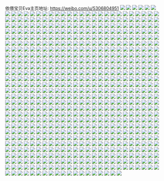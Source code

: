 依偎宝贝Eva主页地址: https://weibo.com/u/5306804951 
![](https://wx4.sinaimg.cn/mw2000/005N8Oofgy1h95unxhnvsj30u0146n91.jpg) 
![](https://wx4.sinaimg.cn/mw2000/005N8Oofgy1h94y085ze4j30u013ndtj.jpg) 
![](https://wx4.sinaimg.cn/mw2000/005N8Oofgy1h94y08k8bsj30u0140du3.jpg) 
![](https://wx4.sinaimg.cn/mw2000/005N8Oofgy1h95unvrme7j30u0140gxn.jpg) 
![](https://wx4.sinaimg.cn/mw2000/005N8Oofgy1h8xlcb38xmj31400u0n1m.jpg) 
![](https://wx4.sinaimg.cn/mw2000/005N8Oofgy1h8vgshjjxsj313p0u0aov.jpg) 
![](https://wx4.sinaimg.cn/mw2000/005N8Oofgy1h8v0zdrwfdj30xk0u0jx3.jpg) 
![](https://wx4.sinaimg.cn/mw2000/005N8Oofgy1h8vgsgmwxhj31900u0na0.jpg) 
![](https://wx4.sinaimg.cn/mw2000/005N8Oofgy1h8v0ze75tsj30u01amjzl.jpg) 
![](https://wx4.sinaimg.cn/mw2000/005N8Oofgy1h8vgs4sk7tj30u0140dls.jpg) 
![](https://wx4.sinaimg.cn/mw2000/005N8Oofgy1h8vgegntdzj31230u00zp.jpg) 
![](https://wx4.sinaimg.cn/mw2000/005N8Oofgy1h8v0zf7trhj30u0140dpk.jpg) 
![](https://wx4.sinaimg.cn/mw2000/005N8Oofgy1h8t6ik7ez3j30u02gy7ej.jpg) 
![](https://wx4.sinaimg.cn/mw2000/005N8Oofgy1h8t6inmkmbj30u011q42t.jpg) 
![](https://wx4.sinaimg.cn/mw2000/005N8Oofgy1h8t6in0ztqj30u01hztef.jpg) 
![](https://wx4.sinaimg.cn/mw2000/005N8Oofgy1h8t6qockhmj30u00u076i.jpg) 
![](https://wx4.sinaimg.cn/mw2000/005N8Oofgy1h8t6ilp4esj30u0268gsq.jpg) 
![](https://wx4.sinaimg.cn/mw2000/005N8Oofgy1h8t6quirvkj30u00u0mz2.jpg) 
![](https://wx4.sinaimg.cn/mw2000/005N8Oofgy1h8t6il3staj30u01o0dpw.jpg) 
![](https://wx4.sinaimg.cn/mw2000/005N8Oofgy1h8t6ioqxrrj30u0140qa5.jpg) 
![](https://wx4.sinaimg.cn/mw2000/005N8Oofgy1h8t6imfjhaj30u018zago.jpg) 
![](https://wx4.sinaimg.cn/mw2000/005N8Oofgy1h8k4oav1fnj30u015j7i8.jpg) 
![](https://wx4.sinaimg.cn/mw2000/005N8Oofgy1h8ko9nbue4j30wi0m141j.jpg) 
![](https://wx4.sinaimg.cn/mw2000/005N8Oofgy1h7vo11rprpj30u0140jz9.jpg) 
![](https://wx4.sinaimg.cn/mw2000/005N8Oofgy1h7vo11cwl6j31440u0gr1.jpg) 
![](https://wx4.sinaimg.cn/mw2000/005N8Oofgy1h7unkx0f79j30u01vhgv7.jpg) 
![](https://wx4.sinaimg.cn/mw2000/005N8Oofgy1h798u4chukj30u00u0jxh.jpg) 
![](https://wx4.sinaimg.cn/mw2000/005N8Oofgy1h78nptgmftj30u00u0tby.jpg) 
![](https://wx4.sinaimg.cn/mw2000/005N8Oofgy1h798sro05ij30u00v0tgc.jpg) 
![](https://wx4.sinaimg.cn/mw2000/005N8Oofgy1h78npu9zulj30u00u00v1.jpg) 
![](https://wx4.sinaimg.cn/mw2000/005N8Oofgy1h7bqo6ea6zj30u00y2jum.jpg) 
![](https://wx4.sinaimg.cn/mw2000/005N8Oofgy1h7cw5eiehnj31400u07fi.jpg) 
![](https://wx4.sinaimg.cn/mw2000/005N8Oofgy1h7cw2umrphj30u0117gtj.jpg) 
![](https://wx4.sinaimg.cn/mw2000/005N8Oofgy1h78npsgnuyj318z0u0n6m.jpg) 
![](https://wx4.sinaimg.cn/mw2000/005N8Oofgy1h74t81l4x1j30u0140jvj.jpg) 
![](https://wx4.sinaimg.cn/mw2000/005N8Oofgy1h74o8ct0cdj30u025z7ki.jpg) 
![](https://wx4.sinaimg.cn/mw2000/005N8Oofgy1h74t7x2iyij30u0140tfc.jpg) 
![](https://wx4.sinaimg.cn/mw2000/005N8Oofgy1h74qamku7xj30u0282tp2.jpg) 
![](https://wx4.sinaimg.cn/mw2000/005N8Oofgy1h72c82bakpj30u01ep7h4.jpg) 
![](https://wx4.sinaimg.cn/mw2000/005N8Oofgy1h72c81xy9jj31400u0n8g.jpg) 
![](https://wx4.sinaimg.cn/mw2000/005N8Oofgy1h72c82s6gkj30u0140jzl.jpg) 
![](https://wx4.sinaimg.cn/mw2000/005N8Oofgy1h6y5xgljp5j30w00b0wfn.jpg) 
![](https://wx4.sinaimg.cn/mw2000/005N8Oofgy1h6shd6p9puj30u0140gsb.jpg) 
![](https://wx4.sinaimg.cn/mw2000/005N8Oofgy1h6shd73ny5j30u00yctbc.jpg) 
![](https://wx4.sinaimg.cn/mw2000/005N8Oofgy1h6shd6a12dj30u0140jxa.jpg) 
![](https://wx4.sinaimg.cn/mw2000/005N8Oofgy1h6qyngfvmmj30u0140qar.jpg) 
![](https://wx4.sinaimg.cn/mw2000/005N8Oofgy1h6qynf41kpj31400u0gt7.jpg) 
![](https://wx4.sinaimg.cn/mw2000/005N8Oofgy1h6r3tr98wrj30u01hcqfj.jpg) 
![](https://wx4.sinaimg.cn/mw2000/005N8Oofgy1h6qynhgy0kj30u0140wl7.jpg) 
![](https://wx4.sinaimg.cn/mw2000/005N8Oofgy1h6r3tvr5lcj31ag0u0k3g.jpg) 
![](https://wx4.sinaimg.cn/mw2000/005N8Oofgy1h6r3tumcdwj30u014r411.jpg) 
![](https://wx4.sinaimg.cn/mw2000/005N8Oofgy1h6r5r5d85yj31900u0gwm.jpg) 
![](https://wx4.sinaimg.cn/mw2000/005N8Oofgy1h6r3ttwpnoj30u01400tv.jpg) 
![](https://wx4.sinaimg.cn/mw2000/005N8Oofgy1h6nukkmz0vj30u00tcju1.jpg) 
![](https://wx4.sinaimg.cn/mw2000/005N8Oofgy1h6gge3wruaj30u0140wn8.jpg) 
![](https://wx4.sinaimg.cn/mw2000/005N8Oofgy1h6hidtfv15j30pk0vvq5g.jpg) 
![](https://wx4.sinaimg.cn/mw2000/005N8Oofgy1h6ggb9zcm8j30u0149tgz.jpg) 
![](https://wx4.sinaimg.cn/mw2000/005N8Oofgy1h6hidst6d6j30u0146juf.jpg) 
![](https://wx4.sinaimg.cn/mw2000/005N8Oofgy1h6hidtvsqwj30pk0vxq3m.jpg) 
![](https://wx4.sinaimg.cn/mw2000/005N8Oofgy1h6c99jd0wej31400u07gc.jpg) 
![](https://wx4.sinaimg.cn/mw2000/005N8Oofgy1h6c99jz7q6j30u0140n8u.jpg) 
![](https://wx4.sinaimg.cn/mw2000/005N8Oofgy1h6ake836xcj30u013v7a7.jpg) 
![](https://wx4.sinaimg.cn/mw2000/005N8Oofgy1h6atis5litj30u012yjsm.jpg) 
![](https://wx4.sinaimg.cn/mw2000/005N8Oofgy1h6akf8gjqhj30u0140wm8.jpg) 
![](https://wx4.sinaimg.cn/mw2000/005N8Oofgy1h6ake8ztlaj30u017mwg2.jpg) 
![](https://wx4.sinaimg.cn/mw2000/005N8Oofgy1h60hf4bbmij31900u00yl.jpg) 
![](https://wx4.sinaimg.cn/mw2000/005N8Oofgy1h60hf40cozj30u014kgwi.jpg) 
![](https://wx4.sinaimg.cn/mw2000/005N8Oofgy1h60hf4kepqj31900u0jwz.jpg) 
![](https://wx4.sinaimg.cn/mw2000/005N8Oofgy1h5rediir0qj30l20sggoo.jpg) 
![](https://wx4.sinaimg.cn/mw2000/005N8Oofgy1h5lbikoslhj30u012awjl.jpg) 
![](https://wx4.sinaimg.cn/mw2000/005N8Oofgy1h5qc9p78btj30lc0sgjs0.jpg) 
![](https://wx4.sinaimg.cn/mw2000/005N8Oofgy1h5k92iah2qj30u020ngzp.jpg) 
![](https://wx4.sinaimg.cn/mw2000/005N8Oofgy1h5k8ywyabtj30u019014d.jpg) 
![](https://wx4.sinaimg.cn/mw2000/005N8Oofgy1h5k7kwqur6j30u0190tfq.jpg) 
![](https://wx4.sinaimg.cn/mw2000/005N8Oofly1h5bwc06n4hj31400u0n60.jpg) 
![](https://wx4.sinaimg.cn/mw2000/005N8Oofly1h5bwbzoggbj313n0u011j.jpg) 
![](https://wx4.sinaimg.cn/mw2000/005N8Oofly1h5bwbz1zr5j31400u0grf.jpg) 
![](https://wx4.sinaimg.cn/mw2000/005N8Oofly1h5bwc0rcqpj31400u047w.jpg) 
![](https://wx4.sinaimg.cn/mw2000/005N8Oofly1h5b779apkfj30u014tn5x.jpg) 
![](https://wx4.sinaimg.cn/mw2000/005N8Oofly1h5b7ijixryj30u01400z7.jpg) 
![](https://wx4.sinaimg.cn/mw2000/005N8Oofly1h59nytox4kj33402c0hdu.jpg) 
![](https://wx4.sinaimg.cn/mw2000/005N8Oofly1h59o3yrszpj32c03407wj.jpg) 
![](https://wx4.sinaimg.cn/mw2000/005N8Oofly1h59nynyonhj33402c0npf.jpg) 
![](https://wx4.sinaimg.cn/mw2000/005N8Oofgy1h53xqjo6ydj32c03401l0.jpg) 
![](https://wx4.sinaimg.cn/mw2000/005N8Oofgy1h53xplbc0sj30u0140doj.jpg) 
![](https://wx4.sinaimg.cn/mw2000/005N8Oofgy1h53xp7h0pvj31jk2bcnpd.jpg) 
![](https://wx4.sinaimg.cn/mw2000/005N8Oofgy1h53xxia5fzj30zg1ba43u.jpg) 
![](https://wx4.sinaimg.cn/mw2000/005N8Oofgy1h53xp6tytyj31hc280qv5.jpg) 
![](https://wx4.sinaimg.cn/mw2000/005N8Oofgy1h4yf3l2544j33402c07wj.jpg) 
![](https://wx4.sinaimg.cn/mw2000/005N8Oofgy1h4yfyx55jqj32b232xkjm.jpg) 
![](https://wx4.sinaimg.cn/mw2000/005N8Oofgy1h4yf3y5ogzj33402c0x6q.jpg) 
![](https://wx4.sinaimg.cn/mw2000/005N8Oofgy1h4yf3ziie5j33402c0npe.jpg) 
![](https://wx4.sinaimg.cn/mw2000/005N8Oofgy1h4yfxwo467j315o333x6p.jpg) 
![](https://wx4.sinaimg.cn/mw2000/005N8Oofgy1h4yfewvlmej32c0340e83.jpg) 
![](https://wx4.sinaimg.cn/mw2000/005N8Oofgy1h4yf3r6tqgj315o334e81.jpg) 
![](https://wx4.sinaimg.cn/mw2000/005N8Oofgy1h4yfz00hsxj32b632i1kz.jpg) 
![](https://wx4.sinaimg.cn/mw2000/005N8Oofgy1h4yf3oupq5j315o2yinpd.jpg) 
![](https://wx4.sinaimg.cn/mw2000/005N8Oofgy1h4i2blehuqj30u00ifgnd.jpg) 
![](https://wx4.sinaimg.cn/mw2000/005N8Oofgy1h4i2bl1hizj31400u0n1z.jpg) 
![](https://wx4.sinaimg.cn/mw2000/005N8Oofgy1h4i2bmcnobj30u013k42m.jpg) 
![](https://wx4.sinaimg.cn/mw2000/005N8Oofgy1h4i2bn4rjoj30u00h7di7.jpg) 
![](https://wx4.sinaimg.cn/mw2000/005N8Oofgy1h4i2blwscrj30u011m45l.jpg) 
![](https://wx4.sinaimg.cn/mw2000/005N8Oofgy1h4i2bmty91j31410u0461.jpg) 
![](https://wx4.sinaimg.cn/mw2000/005N8Oofgy1h4i2bnklhpj31530u0thh.jpg) 
![](https://wx4.sinaimg.cn/mw2000/005N8Oofgy1h4i2bodpspj31010u07ap.jpg) 
![](https://wx4.sinaimg.cn/mw2000/005N8Oofgy1h4i2bo0dwkj31330u0wmi.jpg) 
![](https://wx4.sinaimg.cn/mw2000/005N8Oofgy1h4et3buo1kj30u014011e.jpg) 
![](https://wx4.sinaimg.cn/mw2000/005N8Oofgy1h4et3akc2zj30u01400t6.jpg) 
![](https://wx4.sinaimg.cn/mw2000/005N8Oofgy1h4et39fwd5j30u014012u.jpg) 
![](https://wx4.sinaimg.cn/mw2000/005N8Oofgy1h4a6kb630yj32dc1kw4qq.jpg) 
![](https://wx4.sinaimg.cn/mw2000/005N8Oofgy1h4a6kg89xoj315o33xnpd.jpg) 
![](https://wx4.sinaimg.cn/mw2000/005N8Oofgy1h4a6klzf7kj31kw2dc1kx.jpg) 
![](https://wx4.sinaimg.cn/mw2000/005N8Oofgy1h4a6kiszipj315o3344qq.jpg) 
![](https://wx4.sinaimg.cn/mw2000/005N8Oofgy1h4a6ke8xuhj31w02iohdu.jpg) 
![](https://wx4.sinaimg.cn/mw2000/005N8Oofgy1h4a6k8e890j315o334hdu.jpg) 
![](https://wx4.sinaimg.cn/mw2000/005N8Oofgy1h4a6kkb08vj32801o0npd.jpg) 
![](https://wx4.sinaimg.cn/mw2000/005N8Oofgy1h45iwqtcfyj30u014047f.jpg) 
![](https://wx4.sinaimg.cn/mw2000/005N8Oofgy1h45iwrmvtmj30u01407d4.jpg) 
![](https://wx4.sinaimg.cn/mw2000/005N8Oofgy1h40qn9ash4j32io1w0x6p.jpg) 
![](https://wx4.sinaimg.cn/mw2000/005N8Oofgy1h40qmzym18j315o31f4qq.jpg) 
![](https://wx4.sinaimg.cn/mw2000/005N8Oofgy1h40qnb9nwuj32io1w0hdu.jpg) 
![](https://wx4.sinaimg.cn/mw2000/005N8Oofgy1h40qn37x6lj315o1oyb29.jpg) 
![](https://wx4.sinaimg.cn/mw2000/005N8Oofgy1h40qn1j5zgj31qu1lkx3a.jpg) 
![](https://wx4.sinaimg.cn/mw2000/005N8Oofgy1h40qn7jfa3j315o2j2b29.jpg) 
![](https://wx4.sinaimg.cn/mw2000/005N8Oofgy1h40qndkgy6j31vi2iokjm.jpg) 
![](https://wx4.sinaimg.cn/mw2000/005N8Oofgy1h40qmyu7qnj32io1w0npd.jpg) 
![](https://wx4.sinaimg.cn/mw2000/005N8Oofgy1h40qn59lhyj31o0280hdt.jpg) 
![](https://wx4.sinaimg.cn/mw2000/005N8Oofgy1h3tptaz8koj31410u0q8x.jpg) 
![](https://wx4.sinaimg.cn/mw2000/005N8Oofgy1h3toshipk6j30u0174woi.jpg) 
![](https://wx4.sinaimg.cn/mw2000/005N8Oofgy1h3totf815qj31400u0th3.jpg) 
![](https://wx4.sinaimg.cn/mw2000/005N8Oofgy1h3tptmh7z7j30u0190aj2.jpg) 
![](https://wx4.sinaimg.cn/mw2000/005N8Oofgy1h3totepwuqj31400u0wpo.jpg) 
![](https://wx4.sinaimg.cn/mw2000/005N8Oofgy1h3toskqj85j31400u0jxr.jpg) 
![](https://wx4.sinaimg.cn/mw2000/005N8Oofgy1h3tosl7a1ej30u0140tjy.jpg) 
![](https://wx4.sinaimg.cn/mw2000/005N8Oofgy1h3tosi6gpoj30u00u0q9b.jpg) 
![](https://wx4.sinaimg.cn/mw2000/005N8Oofgy1h3tosjl49xj30u013zqej.jpg) 
![](https://wx4.sinaimg.cn/mw2000/005N8Oofgy1h3rlvwdkhoj30wi0nj77d.jpg) 
![](https://wx4.sinaimg.cn/mw2000/005N8Oofgy1h3ibd92m88j30u01sydu4.jpg) 
![](https://wx4.sinaimg.cn/mw2000/005N8Oofgy1h3ibcv12khj30j60j4gmt.jpg) 
![](https://wx4.sinaimg.cn/mw2000/005N8Oofgy1h3fuwim37mj30u014l7ab.jpg) 
![](https://wx4.sinaimg.cn/mw2000/005N8Oofgy1h3fuwi57sdj31400u07al.jpg) 
![](https://wx4.sinaimg.cn/mw2000/005N8Oofgy1h3fuwkayxsj30dw0dlglt.jpg) 
![](https://wx4.sinaimg.cn/mw2000/005N8Oofgy1h3dtd6hq17j31w02iohdt.jpg) 
![](https://wx4.sinaimg.cn/mw2000/005N8Oofgy1h3dtdhiyp8j31o02801kc.jpg) 
![](https://wx4.sinaimg.cn/mw2000/005N8Oofgy1h3dtdayk16j32ew1uxe81.jpg) 
![](https://wx4.sinaimg.cn/mw2000/005N8Oofgy1h3dtdcu9a7j31w02iohdt.jpg) 
![](https://wx4.sinaimg.cn/mw2000/005N8Oofgy1h3dtd7y5mrj31w02io7wh.jpg) 
![](https://wx4.sinaimg.cn/mw2000/005N8Oofgy1h3dtd4hkwij31jk223e82.jpg) 
![](https://wx4.sinaimg.cn/mw2000/005N8Oofgy1h3dtdja5j0j32io1wtqv5.jpg) 
![](https://wx4.sinaimg.cn/mw2000/005N8Oofgy1h3dtd24pcaj32io2bp7wi.jpg) 
![](https://wx4.sinaimg.cn/mw2000/005N8Oofgy1h3dtdeoky7j31vh2io1kx.jpg) 
![](https://wx4.sinaimg.cn/mw2000/005N8Oofgy1h37vroc8b4j31o02801g1.jpg) 
![](https://wx4.sinaimg.cn/mw2000/005N8Oofgy1h37vwh1azzj325s1manjw.jpg) 
![](https://wx4.sinaimg.cn/mw2000/005N8Oofgy1h37vrnjpppj31o02807r9.jpg) 
![](https://wx4.sinaimg.cn/mw2000/005N8Oofgy1h32wu9kiwgj31400u0ahy.jpg) 
![](https://wx4.sinaimg.cn/mw2000/005N8Oofgy1h2d1hw3u8oj30u0190jzq.jpg) 
![](https://wx4.sinaimg.cn/mw2000/005N8Oofgy1h2f9syc92qj30u00tfwl6.jpg) 
![](https://wx4.sinaimg.cn/mw2000/005N8Oofgy1h2d1hut0kqj310m0u0k02.jpg) 
![](https://wx4.sinaimg.cn/mw2000/005N8Oofgy1h2h17hy2x0j31950u04h9.jpg) 
![](https://wx4.sinaimg.cn/mw2000/005N8Oofgy1h2fvboi6rij30u00w8n3i.jpg) 
![](https://wx4.sinaimg.cn/mw2000/005N8Oofgy1h2f9syxl0aj30gf0ontbv.jpg) 
![](https://wx4.sinaimg.cn/mw2000/005N8Oofgy1h2f9sxysd6j30u0190gwa.jpg) 
![](https://wx4.sinaimg.cn/mw2000/005N8Oofgy1h28z5afn2qj30u00vjgoj.jpg) 
![](https://wx4.sinaimg.cn/mw2000/005N8Oofgy1h289zsa46qj30u010twi4.jpg) 
![](https://wx4.sinaimg.cn/mw2000/005N8Oofgy1h28z59z89uj30u013fn3f.jpg) 
![](https://wx4.sinaimg.cn/mw2000/005N8Oofgy1h289zrla33j31400u0tfu.jpg) 
![](https://wx4.sinaimg.cn/mw2000/005N8Oofgy1h21zl9l0gqj30u0190k2w.jpg) 
![](https://wx4.sinaimg.cn/mw2000/005N8Oofgy1h21zr9wdzcj30u00uyjzn.jpg) 
![](https://wx4.sinaimg.cn/mw2000/005N8Oofgy1h21zvx76gsj31900u0k3i.jpg) 
![](https://wx4.sinaimg.cn/mw2000/005N8Oofgy1h1wclikya4j31400u0443.jpg) 
![](https://wx4.sinaimg.cn/mw2000/005N8Oofgy1h1wcli29zkj31400u0ds5.jpg) 
![](https://wx4.sinaimg.cn/mw2000/005N8Oofgy1h1wcljqd1gj30zk0u0qd1.jpg) 
![](https://wx4.sinaimg.cn/mw2000/005N8Oofgy1h1wclj2j9bj30u0190109.jpg) 
![](https://wx4.sinaimg.cn/mw2000/005N8Oofgy1h1ty50melpj33402c04qq.jpg) 
![](https://wx4.sinaimg.cn/mw2000/005N8Oofgy1h1oq3jiyzyj30u012rtgj.jpg) 
![](https://wx4.sinaimg.cn/mw2000/005N8Oofgy1h1lvq82lakj31fb0u0wvv.jpg) 
![](https://wx4.sinaimg.cn/mw2000/005N8Oofgy1h1m7qvi337j30u019011i.jpg) 
![](https://wx4.sinaimg.cn/mw2000/005N8Oofgy1h1lvq7p50jj30u014qh55.jpg) 
![](https://wx4.sinaimg.cn/mw2000/005N8Oofgy1h1kt3pyr4xj30u0140dve.jpg) 
![](https://wx4.sinaimg.cn/mw2000/005N8Oofgy1h1m7qwjx3tj30u014sapb.jpg) 
![](https://wx4.sinaimg.cn/mw2000/005N8Oofgy1h1lvq5jyzkj30u01407l9.jpg) 
![](https://wx4.sinaimg.cn/mw2000/005N8Oofgy1h1lvq6vnhvj30u01oi4gq.jpg) 
![](https://wx4.sinaimg.cn/mw2000/005N8Oofgy1h1lvq7cnhhj31400u0apq.jpg) 
![](https://wx4.sinaimg.cn/mw2000/005N8Oofgy1h1ltnw96loj30u01syq9n.jpg) 
![](https://wx4.sinaimg.cn/mw2000/005N8Oofgy1h1ic7sc8x3j30u01407dn.jpg) 
![](https://wx4.sinaimg.cn/mw2000/005N8Oofgy1h1gfdy1q3kj30u01sywl2.jpg) 
![](https://wx4.sinaimg.cn/mw2000/005N8Oofgy1h17dwmo7yvj31400u0453.jpg) 
![](https://wx4.sinaimg.cn/mw2000/005N8Oofgy1h14ux0vmywj31w01qbu0x.jpg) 
![](https://wx4.sinaimg.cn/mw2000/005N8Oofgy1h14ux2vhp5j31de1g4b29.jpg) 
![](https://wx4.sinaimg.cn/mw2000/005N8Oofgy1h14ux4l95ij32io1w0hdu.jpg) 
![](https://wx4.sinaimg.cn/mw2000/005N8Oofgy1h14ux5wqmij32io1w0b29.jpg) 
![](https://wx4.sinaimg.cn/mw2000/005N8Oofgy1h14uwyu493j30v9168n35.jpg) 
![](https://wx4.sinaimg.cn/mw2000/005N8Oofgy1h14uxbwzvlj31hc13ygym.jpg) 
![](https://wx4.sinaimg.cn/mw2000/005N8Oofgy1h14ux8syeuj32io1w0kjl.jpg) 
![](https://wx4.sinaimg.cn/mw2000/005N8Oofgy1h14ux76mzdj30u00u07es.jpg) 
![](https://wx4.sinaimg.cn/mw2000/005N8Oofgy1h14uxac86lj32io1w0b29.jpg) 
![](https://wx4.sinaimg.cn/mw2000/005N8Oofgy1h13wkktme9j30rk0apjsk.jpg) 
![](https://wx4.sinaimg.cn/mw2000/005N8Oofgy1h0yy40db4ej315o1yve81.jpg) 
![](https://wx4.sinaimg.cn/mw2000/005N8Oofgy1h0yy3yn44nj31jk1dwe81.jpg) 
![](https://wx4.sinaimg.cn/mw2000/005N8Oofgy1h0z3c1t12gj315o1ut4qp.jpg) 
![](https://wx4.sinaimg.cn/mw2000/005N8Oofgy1h0yy4467ecj315o3gx1kz.jpg) 
![](https://wx4.sinaimg.cn/mw2000/005N8Oofgy1h0yy3wm9noj32801o0u0x.jpg) 
![](https://wx4.sinaimg.cn/mw2000/005N8Oofgy1h0yy42370tj315o2oenpd.jpg) 
![](https://wx4.sinaimg.cn/mw2000/005N8Oofgy1h0u11k9zwij30u012otg3.jpg) 
![](https://wx4.sinaimg.cn/mw2000/005N8Oofgy1h0u11knouej30u012u4ce.jpg) 
![](https://wx4.sinaimg.cn/mw2000/005N8Oofgy1h0u11mwzfdj30u029w7im.jpg) 
![](https://wx4.sinaimg.cn/mw2000/005N8Oofgy1h0u11mgfmmj30u00wctgt.jpg) 
![](https://wx4.sinaimg.cn/mw2000/005N8Oofgy1h0u11l2a9fj30u01400yi.jpg) 
![](https://wx4.sinaimg.cn/mw2000/005N8Oofgy1h0u11nexo7j30z20u0n76.jpg) 
![](https://wx4.sinaimg.cn/mw2000/005N8Oofgy1h0u11jvnifj30u02c84bz.jpg) 
![](https://wx4.sinaimg.cn/mw2000/005N8Oofgy1h0u11ld9apj30u0140qel.jpg) 
![](https://wx4.sinaimg.cn/mw2000/005N8Oofgy1h0u11lyv7ij30u012swpn.jpg) 
![](https://wx4.sinaimg.cn/mw2000/005N8Oofgy1h0tdm0b22zj30wi1yc46d.jpg) 
![](https://wx4.sinaimg.cn/mw2000/005N8Oofgy1h0orn6ejg5j30u0140dor.jpg) 
![](https://wx4.sinaimg.cn/mw2000/005N8Oofgy1h0orn6scrvj30u0140tl1.jpg) 
![](https://wx4.sinaimg.cn/mw2000/005N8Oofgy1h0orn8b0guj30u0140476.jpg) 
![](https://wx4.sinaimg.cn/mw2000/005N8Oofgy1h004le2gpgj30mu0lt0ul.jpg) 
![](https://wx4.sinaimg.cn/mw2000/005N8Oofgy1gzm3w7mb2cj30sq0ch409.jpg) 
![](https://wx4.sinaimg.cn/mw2000/005N8Oofgy1gzhx3is0tbj32801o0b2a.jpg) 
![](https://wx4.sinaimg.cn/mw2000/005N8Oofgy1gzda91y3lkj30wi09zwfi.jpg) 
![](https://wx4.sinaimg.cn/mw2000/005N8Oofgy1gzda8gbxf1j30wi0a3gmg.jpg) 
![](https://wx4.sinaimg.cn/mw2000/005N8Oofgy1gz2y50son4j32io1w01kz.jpg) 
![](https://wx4.sinaimg.cn/mw2000/005N8Oofgy1gz2y4xyctgj32801o04qp.jpg) 
![](https://wx4.sinaimg.cn/mw2000/005N8Oofgy1gz2y4w7wfrj31w02io4qq.jpg) 
![](https://wx4.sinaimg.cn/mw2000/005N8Oofgy1gz2y4tn8yyj31w02io4qq.jpg) 
![](https://wx4.sinaimg.cn/mw2000/005N8Oofgy1gysjqk6cixj31900u01kx.jpg) 
![](https://wx4.sinaimg.cn/mw2000/005N8Oofgy1gysjqn0fyfj32801o0x6p.jpg) 
![](https://wx4.sinaimg.cn/mw2000/005N8Oofgy1gysjqj3imuj32801o01ky.jpg) 
![](https://wx4.sinaimg.cn/mw2000/005N8Oofgy1gysjqlsiwjj31900u0kb5.jpg) 
![](https://wx4.sinaimg.cn/mw2000/005N8Oofgy1gym5hgh4hlj31kw2dcu0x.jpg) 
![](https://wx4.sinaimg.cn/mw2000/005N8Oofgy1gylnc3d1s1j315o35a1ky.jpg) 
![](https://wx4.sinaimg.cn/mw2000/005N8Oofgy1gym5hai215j31kw2dcu0x.jpg) 
![](https://wx4.sinaimg.cn/mw2000/005N8Oofgy1gylnc4lqb1j315o1qityx.jpg) 
![](https://wx4.sinaimg.cn/mw2000/005N8Oofgy1gym5gy2fmwj30xc304npd.jpg) 
![](https://wx4.sinaimg.cn/mw2000/005N8Oofgy1gym5h4frq7j30xc29mb29.jpg) 
![](https://wx4.sinaimg.cn/mw2000/005N8Oofgy1gym5gul4ctj30xc2b54qp.jpg) 
![](https://wx4.sinaimg.cn/mw2000/005N8Oofgy1gym5gothdqj30xc2cmh9l.jpg) 
![](https://wx4.sinaimg.cn/mw2000/005N8Oofgy1gym5h17pzbj30xc2kjb29.jpg) 
![](https://wx4.sinaimg.cn/mw2000/005N8Oofgy1gylj6xris5j31q91t31kx.jpg) 
![](https://wx4.sinaimg.cn/mw2000/005N8Oofgy1gylid1zr6yj31ih12d7or.jpg) 
![](https://wx4.sinaimg.cn/mw2000/005N8Oofgy1gyla9xsn39j32io1w07wh.jpg) 
![](https://wx4.sinaimg.cn/mw2000/005N8Oofly1gy7rj9btwbj32ot257qv5.jpg) 
![](https://wx4.sinaimg.cn/mw2000/005N8Oofgy1gxz9bb9w1jj33402c0b2b.jpg) 
![](https://wx4.sinaimg.cn/mw2000/005N8Oofgy1gy0ncp5vn3j32dc1kwu0x.jpg) 
![](https://wx4.sinaimg.cn/mw2000/005N8Oofgy1gxrh7kk9oqj32h81w04qr.jpg) 
![](https://wx4.sinaimg.cn/mw2000/005N8Oofgy1gxrh7ifipkj31tm2fiu0x.jpg) 
![](https://wx4.sinaimg.cn/mw2000/005N8Oofgy1gxrh7cjzigj31tp2dg1ky.jpg) 
![](https://wx4.sinaimg.cn/mw2000/005N8Oofgy1gxrh7gpvfnj32io1ts1ky.jpg) 
![](https://wx4.sinaimg.cn/mw2000/005N8Oofgy1gxrh7hcqvwj31wo24dkjl.jpg) 
![](https://wx4.sinaimg.cn/mw2000/005N8Oofgy1gxbe111kqdj31o0280x6p.jpg) 
![](https://wx4.sinaimg.cn/mw2000/005N8Oofgy1gxbe151sgdj32c03404qq.jpg) 
![](https://wx4.sinaimg.cn/mw2000/005N8Oofgy1gxbe11oe3xj31o0280kjl.jpg) 
![](https://wx4.sinaimg.cn/mw2000/005N8Oofgy1gxbe191kp6j32xn2bmx6q.jpg) 
![](https://wx4.sinaimg.cn/mw2000/005N8Oofgy1gxbe138moaj32ae31vnpe.jpg) 
![](https://wx4.sinaimg.cn/mw2000/005N8Oofgy1gxbe162aarj327m2y5hdt.jpg) 
![](https://wx4.sinaimg.cn/mw2000/005N8Oofgy1gx38lxl6s7j31hc280x6p.jpg) 
![](https://wx4.sinaimg.cn/mw2000/005N8Oofgy1gx38m4oug5j32dc1kwx6q.jpg) 
![](https://wx4.sinaimg.cn/mw2000/005N8Oofgy1gx38lwejlgj31ig29pb29.jpg) 
![](https://wx4.sinaimg.cn/mw2000/005N8Oofgy1gx38lyu8p7j30qo0sq486.jpg) 
![](https://wx4.sinaimg.cn/mw2000/005N8Oofgy1gx38lqynf0j31hc280u0x.jpg) 
![](https://wx4.sinaimg.cn/mw2000/005N8Oofgy1gx38m1rzt9j31kw2dckjn.jpg) 
![](https://wx4.sinaimg.cn/mw2000/005N8Oofgy1gx38lva3ulj318y1vfe47.jpg) 
![](https://wx4.sinaimg.cn/mw2000/005N8Oofgy1gx38lu3r8jj31ku2a8x6p.jpg) 
![](https://wx4.sinaimg.cn/mw2000/005N8Oofgy1gx38ls4ahsj31hc280u0x.jpg) 
![](https://wx4.sinaimg.cn/mw2000/005N8Oofgy1gwlvv115t4j323u1k4hdt.jpg) 
![](https://wx4.sinaimg.cn/mw2000/005N8Oofgy1gwlvv2odpzj30rs0kuwkp.jpg) 
![](https://wx4.sinaimg.cn/mw2000/005N8Oofgy1gwlvwf61mhj32c0340npe.jpg) 
![](https://wx4.sinaimg.cn/mw2000/005N8Oofgy1gwlw03fnapj32c0340npg.jpg) 
![](https://wx4.sinaimg.cn/mw2000/005N8Oofgy1gw02smko4nj30wi17ckbl.jpg) 
![](https://wx4.sinaimg.cn/mw2000/005N8Oofgy1gw02sm4gnsj30wi16vk3i.jpg) 
![](https://wx4.sinaimg.cn/mw2000/005N8Oofgy1gvvbjqob96j30xc1wu4qd.jpg) 
![](https://wx4.sinaimg.cn/mw2000/005N8Oofgy1gvvbjpbicfj30xc2wxb29.jpg) 
![](https://wx4.sinaimg.cn/mw2000/005N8Oofgy1gvvbjjxhf0j315o1iqqte.jpg) 
![](https://wx4.sinaimg.cn/mw2000/005N8Oofgy1gvvbjikmkoj30xc212nju.jpg) 
![](https://wx4.sinaimg.cn/mw2000/005N8Oofgy1gvvbjrx4t2j30wi1ycwr4.jpg) 
![](https://wx4.sinaimg.cn/mw2000/005N8Oofgy1gvvbjl0mznj315o1hxx1y.jpg) 
![](https://wx4.sinaimg.cn/mw2000/005N8Oofgy1gvvbjmudwlj315o1on4qp.jpg) 
![](https://wx4.sinaimg.cn/mw2000/005N8Oofgy1gvvbjo4210j30u01vjk2s.jpg) 
![](https://wx4.sinaimg.cn/mw2000/005N8Oofgy1gvvbjh6co6j32io0qx4qp.jpg) 
![](https://wx4.sinaimg.cn/mw2000/005N8Oofgy1gvmrse14pgj61jk1jkwjr02.jpg) 
![](https://wx4.sinaimg.cn/mw2000/005N8Oofgy1gv2ety33oqj615o2srqv502.jpg) 
![](https://wx4.sinaimg.cn/mw2000/005N8Oofgy1gv2etzsz2yj60rx0o1jtz02.jpg) 
![](https://wx4.sinaimg.cn/mw2000/005N8Oofgy1gv2eu0rbehj615o2etb2902.jpg) 
![](https://wx4.sinaimg.cn/mw2000/005N8Oofgy1gv2etz9txyj615o2wle8102.jpg) 
![](https://wx4.sinaimg.cn/mw2000/005N8Oofgy1gv0189hkz3j63402c01l002.jpg) 
![](https://wx4.sinaimg.cn/mw2000/005N8Oofgy1gv017nyu5jj63402c01kz02.jpg) 
![](https://wx4.sinaimg.cn/mw2000/005N8Oofgy1gv01akhrjij62wf26bkjm02.jpg) 
![](https://wx4.sinaimg.cn/mw2000/005N8Oofgy1gv018rjse5j63402c0e8502.jpg) 
![](https://wx4.sinaimg.cn/mw2000/005N8Oofgy1gv019cj0hqj63402c07wn02.jpg) 
![](https://wx4.sinaimg.cn/mw2000/005N8Oofgy1gv019zipfwj62c03401l002.jpg) 
![](https://wx4.sinaimg.cn/mw2000/005N8Oofgy1gv01aedqmcj63402c04qs02.jpg) 
![](https://wx4.sinaimg.cn/mw2000/005N8Oofgy1gv019ogmyhj63402c01l102.jpg) 
![](https://wx4.sinaimg.cn/mw2000/005N8Oofgy1gv01831eqej63402c0hdx02.jpg) 
![](https://wx4.sinaimg.cn/mw2000/005N8Oofgy1guvih6vev5j62ec1waqv502.jpg) 
![](https://wx4.sinaimg.cn/mw2000/005N8Oofgy1guvie452gqj62c03407wi02.jpg) 
![](https://wx4.sinaimg.cn/mw2000/005N8Oofgy1guvid5mwxuj62c02v4hdu02.jpg) 
![](https://wx4.sinaimg.cn/mw2000/005N8Oofgy1guohmnx1dyj61hc13z7e502.jpg) 
![](https://wx4.sinaimg.cn/mw2000/005N8Oofgy1guohmmqz99j62c0340qv602.jpg) 
![](https://wx4.sinaimg.cn/mw2000/005N8Oofgy1guohmz1swmj61w02iox6p02.jpg) 
![](https://wx4.sinaimg.cn/mw2000/005N8Oofgy1guohmsqd4qj61vq2iox6p02.jpg) 
![](https://wx4.sinaimg.cn/mw2000/005N8Oofgy1guohmnc2zhj60vi0vi41x02.jpg) 
![](https://wx4.sinaimg.cn/mw2000/005N8Oofgy1guohmwz8t1j62c03407wj02.jpg) 
![](https://wx4.sinaimg.cn/mw2000/005N8Oofgy1guohmq7sgfj63402c07wj02.jpg) 
![](https://wx4.sinaimg.cn/mw2000/005N8Oofgy1guohmufr6mj61w02io7wi02.jpg) 
![](https://wx4.sinaimg.cn/mw2000/005N8Oofgy1guohmkgax2j62c0340b2a02.jpg) 
![](https://wx4.sinaimg.cn/mw2000/005N8Oofgy1gum77oakefj61vs2ioqv502.jpg) 
![](https://wx4.sinaimg.cn/mw2000/005N8Oofgy1gum77tme8oj62io1zo4qq02.jpg) 
![](https://wx4.sinaimg.cn/mw2000/005N8Oofgy1gum77qxwk5j61va2i7kjl02.jpg) 
![](https://wx4.sinaimg.cn/mw2000/005N8Oofgy1gum77x5r59j62801o0u0x02.jpg) 
![](https://wx4.sinaimg.cn/mw2000/005N8Oofgy1gum77ux4lnj618x2az1kx02.jpg) 
![](https://wx4.sinaimg.cn/mw2000/005N8Oofgy1gum77pm35bj623f1u71ky02.jpg) 
![](https://wx4.sinaimg.cn/mw2000/005N8Oofgy1gum77s7c5oj61tw2i3qv502.jpg) 
![](https://wx4.sinaimg.cn/mw2000/005N8Oofgy1gum77vyyu6j61xs1glx6i02.jpg) 
![](https://wx4.sinaimg.cn/mw2000/005N8Oofgy1gum77mxpv6j61w02iohdu02.jpg) 
![](https://wx4.sinaimg.cn/mw2000/005N8Oofgy1guk0o3fe1fj60wi1ycdw402.jpg) 
![](https://wx4.sinaimg.cn/mw2000/005N8Oofgy1guiwhp9d4pj62942pxqv502.jpg) 
![](https://wx4.sinaimg.cn/mw2000/005N8Oofgy1gubhn92cz2j60wh06sgmb02.jpg) 
![](https://wx4.sinaimg.cn/mw2000/005N8Oofgy1gu4vk2awwhj315o334u0x.jpg) 
![](https://wx4.sinaimg.cn/mw2000/005N8Oofgy1gu4vk3lqqfj315o1qih6b.jpg) 
![](https://wx4.sinaimg.cn/mw2000/005N8Oofgy1gu4vk4wfm3j315o1qikjl.jpg) 
![](https://wx4.sinaimg.cn/mw2000/005N8Oofgy1gu4vk6tejrj315o334x6p.jpg) 
![](https://wx4.sinaimg.cn/mw2000/005N8Oofgy1gu4vkefke5j32il1xe1kx.jpg) 
![](https://wx4.sinaimg.cn/mw2000/005N8Oofgy1gu4vk8dwbmj315o1qique.jpg) 
![](https://wx4.sinaimg.cn/mw2000/005N8Oofgy1gu4vkabwgtj315o2g14qp.jpg) 
![](https://wx4.sinaimg.cn/mw2000/005N8Oofgy1gu4vkccxl5j326k2ug4qp.jpg) 
![](https://wx4.sinaimg.cn/mw2000/005N8Oofgy1gu4vk0mmumj32c0340b2a.jpg) 
![](https://wx4.sinaimg.cn/mw2000/005N8Oofgy1gu2dloe81yj33402c01ky.jpg) 
![](https://wx4.sinaimg.cn/mw2000/005N8Oofgy1gu2dl9ez7sj32c0340hdu.jpg) 
![](https://wx4.sinaimg.cn/mw2000/005N8Oofgy1gu2dnqx7uuj32c03407wi.jpg) 
![](https://wx4.sinaimg.cn/mw2000/005N8Oofgy1gu2dlb6i0aj32bz2m11kx.jpg) 
![](https://wx4.sinaimg.cn/mw2000/005N8Oofgy1gu2dllz5zvj31yw2mjh9v.jpg) 
![](https://wx4.sinaimg.cn/mw2000/005N8Oofgy1gu2dlcxv4cj32c03407wh.jpg) 
![](https://wx4.sinaimg.cn/mw2000/005N8Oofgy1gu2dlsq0mqj33402c0hdt.jpg) 
![](https://wx4.sinaimg.cn/mw2000/005N8Oofgy1gu2dlifcgnj32c0340e82.jpg) 
![](https://wx4.sinaimg.cn/mw2000/005N8Oofgy1gu2dlqnl3jj33402c04qq.jpg) 
![](https://wx4.sinaimg.cn/mw2000/005N8Oofgy1gtz2l0irm6j31rz2fxnpd.jpg) 
![](https://wx4.sinaimg.cn/mw2000/005N8Oofgy1gtz2l1xza1j31up2gxb29.jpg) 
![](https://wx4.sinaimg.cn/mw2000/005N8Oofgy1gtz2kyxonwj31ys1hde81.jpg) 
![](https://wx4.sinaimg.cn/mw2000/005N8Oofgy1gtz2kwu2g4j31qq1e4nkb.jpg) 
![](https://wx4.sinaimg.cn/mw2000/005N8Oofgy1gtt3oci12zj30s60xracc.jpg) 
![](https://wx4.sinaimg.cn/mw2000/005N8Oofgy1gtt3oc3xr0j30rv0rhdhp.jpg) 
![](https://wx4.sinaimg.cn/mw2000/005N8Oofgy1gts7p6mq4pj30u10u1tht.jpg) 
![](https://wx4.sinaimg.cn/mw2000/005N8Oofgy1gts7p8m617j30wi0wigu4.jpg) 
![](https://wx4.sinaimg.cn/mw2000/005N8Oofgy1gts7p4ho3pj31kl1kl4qp.jpg) 
![](https://wx4.sinaimg.cn/mw2000/005N8Oofgy1gts7p80nghj32io2io7wi.jpg) 
![](https://wx4.sinaimg.cn/mw2000/005N8Oofgy1gts7p6176wj32es2eshdv.jpg) 
![](https://wx4.sinaimg.cn/mw2000/005N8Oofgy1gts7p2j2snj31tc1tc7wh.jpg) 
![](https://wx4.sinaimg.cn/mw2000/005N8Oofgy1gsk9mogn8ej33402c0hdt.jpg) 
![](https://wx4.sinaimg.cn/mw2000/005N8Oofgy1gshnhsznzgj33402c04qs.jpg) 
![](https://wx4.sinaimg.cn/mw2000/005N8Oofgy1gshnhwxybxj32c03401ky.jpg) 
![](https://wx4.sinaimg.cn/mw2000/005N8Oofgy1gsk9nrtl75j33402c04qr.jpg) 
![](https://wx4.sinaimg.cn/mw2000/005N8Oofgy1gshnj4z9a2j31jj10vdqn.jpg) 
![](https://wx4.sinaimg.cn/mw2000/005N8Oofgy1gsk9exsn89j30rs1sue38.jpg) 
![](https://wx4.sinaimg.cn/mw2000/005N8Oofgy1gsk9pdefcej33402c0u0z.jpg) 
![](https://wx4.sinaimg.cn/mw2000/005N8Oofgy1gsk9faf8g7j30rs21ramo.jpg) 
![](https://wx4.sinaimg.cn/mw2000/005N8Oofgy1gsk9ewsxzrj30wi1yctyu.jpg) 
![](https://wx4.sinaimg.cn/mw2000/005N8Oofgy1gs8a0n5dkij30nz0gw3zr.jpg) 
![](https://wx4.sinaimg.cn/mw2000/005N8Oofgy1gs8a0nlxhjj30x40f7myt.jpg) 
![](https://wx4.sinaimg.cn/mw2000/005N8Oofgy1gruoa0j06kj33uw2klkjl.jpg) 
![](https://wx4.sinaimg.cn/mw2000/005N8Oofgy1gruo9ww1cej32dc158e0o.jpg) 
![](https://wx4.sinaimg.cn/mw2000/005N8Oofgy1gruo9y0fd2j335s23uu0x.jpg) 
![](https://wx4.sinaimg.cn/mw2000/005N8Oofgy1gruo9v23nmj32io1ofwvq.jpg) 
![](https://wx4.sinaimg.cn/mw2000/005N8Oofgy1gruoa18wttj31yg0w6dlq.jpg) 
![](https://wx4.sinaimg.cn/mw2000/005N8Oofgy1gruo9ymmy1j32io1ofx2l.jpg) 
![](https://wx4.sinaimg.cn/mw2000/005N8Oofgy1gruoa2il37j33uw2kle82.jpg) 
![](https://wx4.sinaimg.cn/mw2000/005N8Oofgy1gruo9zm38tj330m21g7wh.jpg) 
![](https://wx4.sinaimg.cn/mw2000/005N8Oofgy1gruo9w30kfj32io1ofhdt.jpg) 
![](https://wx4.sinaimg.cn/mw2000/005N8Oofly1goypybut88j30n00x3ap7.jpg) 
![](https://wx4.sinaimg.cn/mw2000/005N8Oofly1goypy8hi3ej30n01bqaht.jpg) 
![](https://wx4.sinaimg.cn/mw2000/005N8Oofly1goypyckwtdj30n021h4qp.jpg) 
![](https://wx4.sinaimg.cn/mw2000/005N8Oofly1goypy9ftfpj30u01hc47m.jpg) 
![](https://wx4.sinaimg.cn/mw2000/005N8Oofly1goypyd08q8j30n022r1e2.jpg) 
![](https://wx4.sinaimg.cn/mw2000/005N8Oofly1goypydew0fj30mz12bahr.jpg) 
![](https://wx4.sinaimg.cn/mw2000/005N8Oofly1goypyaslqej30n01o5kia.jpg) 
![](https://wx4.sinaimg.cn/mw2000/005N8Oofly1goypyek166j32io1jv4qq.jpg) 
![](https://wx4.sinaimg.cn/mw2000/005N8Oofly1goypybi3y8j30sg0mvn2y.jpg) 
![](https://wx4.sinaimg.cn/mw2000/005N8Oofly1gnyv1hxcipj33402c0hdv.jpg) 
![](https://wx4.sinaimg.cn/mw2000/005N8Oofly1gng79pjrr3j33402c01l0.jpg) 
![](https://wx4.sinaimg.cn/mw2000/005N8Oofly1gngatio4c0j31u62gwb29.jpg) 
![](https://wx4.sinaimg.cn/mw2000/005N8Oofly1gngatjdyhrj33402c0qv5.jpg) 
![](https://wx4.sinaimg.cn/mw2000/005N8Oofly1gngaokuzw5j31o0280x6q.jpg) 
![](https://wx4.sinaimg.cn/mw2000/005N8Oofly1gng79d2lluj31ua2hd7wi.jpg) 
![](https://wx4.sinaimg.cn/mw2000/005N8Oofly1gng79hg0ulj31o0280u0y.jpg) 
![](https://wx4.sinaimg.cn/mw2000/005N8Oofly1gng79ij5znj31s32bthdt.jpg) 
![](https://wx4.sinaimg.cn/mw2000/005N8Oofly1gng79c3w5bj30n01gn7qg.jpg) 
![](https://wx4.sinaimg.cn/mw2000/005N8Oofly1gng79lsoixj329930d1kz.jpg) 
![](https://wx4.sinaimg.cn/mw2000/005N8Oofly1gn747ndbp8j30n00uxduz.jpg) 
![](https://wx4.sinaimg.cn/mw2000/005N8Oofly1gn747o0ovcj30n01x0qij.jpg) 
![](https://wx4.sinaimg.cn/mw2000/005N8Oofly1gn747np16uj30n012zqie.jpg) 
![](https://wx4.sinaimg.cn/mw2000/005N8Oofly1gn747ocdp0j30n012sqe0.jpg) 
![](https://wx4.sinaimg.cn/mw2000/005N8Oofly1gn747pkp6kj32ig1vu1ky.jpg) 
![](https://wx4.sinaimg.cn/mw2000/005N8Oofly1gn747pwe1ej30n00n0dho.jpg) 
![](https://wx4.sinaimg.cn/mw2000/005N8Oofly1gn747kfpxgj33402c0ka9.jpg) 
![](https://wx4.sinaimg.cn/mw2000/005N8Oofly1gn747u41fwj33402c0b2c.jpg) 
![](https://wx4.sinaimg.cn/mw2000/005N8Oofly1gn747mo27zj33402c0e81.jpg) 
![](https://wx4.sinaimg.cn/mw2000/005N8Oofly1gn747qcqwuj33402c0qoy.jpg) 
![](https://wx4.sinaimg.cn/mw2000/005N8Oofly1gn74e3ma84j33252bz7wj.jpg) 
![](https://wx4.sinaimg.cn/mw2000/005N8Oofly1gn747je5loj33402c0hdt.jpg) 
![](https://wx4.sinaimg.cn/mw2000/005N8Oofly1gn74emyoi4j323922cnpe.jpg) 
![](https://wx4.sinaimg.cn/mw2000/005N8Oofly1gn74e5aw2hj33402c01kz.jpg) 
![](https://wx4.sinaimg.cn/mw2000/005N8Oofly1gn74gk840cj32c0340x6q.jpg) 
![](https://wx4.sinaimg.cn/mw2000/005N8Oofly1gmaqbggv1oj32c03404qq.jpg) 
![](https://wx4.sinaimg.cn/mw2000/005N8Oofly1gmaqbadujgj32zo28rx6q.jpg) 
![](https://wx4.sinaimg.cn/mw2000/005N8Oofly1gmaqbdhcbjj32801o0hdu.jpg) 
![](https://wx4.sinaimg.cn/mw2000/005N8Oofly1gmaqbe7y7tj33342bcx6p.jpg) 
![](https://wx4.sinaimg.cn/mw2000/005N8Oofly1gmatvlh3xmj31o02044qq.jpg) 
![](https://wx4.sinaimg.cn/mw2000/005N8Oofly1gmaqbc8sffj33402c0kjm.jpg) 
![](https://wx4.sinaimg.cn/mw2000/005N8Oofly1gmaqb6pfunj32c0340kjn.jpg) 
![](https://wx4.sinaimg.cn/mw2000/005N8Oofly1gmaqb95k0mj32c0340e82.jpg) 
![](https://wx4.sinaimg.cn/mw2000/005N8Oofly1gmaqbfefehj31o0280hdv.jpg) 
![](https://wx4.sinaimg.cn/mw2000/005N8Oofly1gm8haw24c8j32c02xi1kz.jpg) 
![](https://wx4.sinaimg.cn/mw2000/005N8Oofly1gm8hata58oj32f01m2b29.jpg) 
![](https://wx4.sinaimg.cn/mw2000/005N8Oofly1gm8hay2waxj31dz0s4aiy.jpg) 
![](https://wx4.sinaimg.cn/mw2000/005N8Oofly1gm8haz6shnj32801o0kjl.jpg) 
![](https://wx4.sinaimg.cn/mw2000/005N8Oofly1gm8harq9raj30n00uok1g.jpg) 
![](https://wx4.sinaimg.cn/mw2000/005N8Oofly1gm8haxa2yxj32io1w0qv6.jpg) 
![](https://wx4.sinaimg.cn/mw2000/005N8Oofly1gm4z9ulb63j329d1k7qv5.jpg) 
![](https://wx4.sinaimg.cn/mw2000/005N8Oofly1gm4z9vjvdvj30n01pcax1.jpg) 
![](https://wx4.sinaimg.cn/mw2000/005N8Oofly1gm4z9xnnskj32io10lnpd.jpg) 
![](https://wx4.sinaimg.cn/mw2000/005N8Oofly1gm4z9x64stj31v92iox6p.jpg) 
![](https://wx4.sinaimg.cn/mw2000/005N8Oofly1gm4z9y55ejj32c0340e81.jpg) 
![](https://wx4.sinaimg.cn/mw2000/005N8Oofly1gm4z9wgjwzj32c0340hdu.jpg) 
![](https://wx4.sinaimg.cn/mw2000/005N8Oofly1gm4z9z4fy9j31o0280qv6.jpg) 
![](https://wx4.sinaimg.cn/mw2000/005N8Oofly1gm4z9v69e1j31uj1uj4qp.jpg) 
![](https://wx4.sinaimg.cn/mw2000/005N8Oofly1gm4z9vtknxj30n00yinb7.jpg) 
![](https://wx4.sinaimg.cn/mw2000/005N8Oofly1glullvscwvj30u010hai3.jpg) 
![](https://wx4.sinaimg.cn/mw2000/005N8Oofly1glullttluoj31o0280x6p.jpg) 
![](https://wx4.sinaimg.cn/mw2000/005N8Oofly1glullwu97jj30lj0s77cg.jpg) 
![](https://wx4.sinaimg.cn/mw2000/005N8Oofly1glullv7t6ij31hc140nh8.jpg) 
![](https://wx4.sinaimg.cn/mw2000/005N8Oofly1glullwbe5ej30u014040o.jpg) 
![](https://wx4.sinaimg.cn/mw2000/005N8Oofly1glullrmf7qj31hc140ap1.jpg) 
![](https://wx4.sinaimg.cn/mw2000/005N8Oofly1glej6yzqpzj32io1w0b2a.jpg) 
![](https://wx4.sinaimg.cn/mw2000/005N8Oofly1gkv0l336sej30u01hck2o.jpg) 
![](https://wx4.sinaimg.cn/mw2000/005N8Oofgy1gkntw0ke2jj30n01unkf3.jpg) 
![](https://wx4.sinaimg.cn/mw2000/005N8Oofgy1gkntvzxog8j30n026le81.jpg) 
![](https://wx4.sinaimg.cn/mw2000/005N8Oofgy1gkntvwyfzbj30n00yjdte.jpg) 
![](https://wx4.sinaimg.cn/mw2000/005N8Oofgy1gkntw2nkqdj30n01ovaxw.jpg) 
![](https://wx4.sinaimg.cn/mw2000/005N8Oofgy1gkntw4bc1hj32io1ez7wi.jpg) 
![](https://wx4.sinaimg.cn/mw2000/005N8Oofgy1gkntw1hc6yj30n01td4qp.jpg) 
![](https://wx4.sinaimg.cn/mw2000/005N8Oofgy1gkntw5qxudj32io1vinpe.jpg) 
![](https://wx4.sinaimg.cn/mw2000/005N8Oofgy1gkntvxr30pj30n0134wo9.jpg) 
![](https://wx4.sinaimg.cn/mw2000/005N8Oofgy1gkntvz15wqj30n01zke59.jpg) 
![](https://wx4.sinaimg.cn/mw2000/005N8Oofly1gk1sjmbzicj30u01hc7p6.jpg) 
![](https://wx4.sinaimg.cn/mw2000/005N8Oofly1gk1ssw0sy0j30n00ra470.jpg) 
![](https://wx4.sinaimg.cn/mw2000/005N8Oofly1gk1tcwjkn0j30mz14vtms.jpg) 
![](https://wx4.sinaimg.cn/mw2000/005N8Oofly1gk1sjlkzvdj32c02c0e82.jpg) 
![](https://wx4.sinaimg.cn/mw2000/005N8Oofly1gk1sjjfyhkj30n016c4b7.jpg) 
![](https://wx4.sinaimg.cn/mw2000/005N8Oofly1gk1teuerhij32io2iob2b.jpg) 
![](https://wx4.sinaimg.cn/mw2000/005N8Oofly1gk1sjo7m0mj31o0280qv6.jpg) 
![](https://wx4.sinaimg.cn/mw2000/005N8Oofly1gk1tewtfkbj32io1xk4qr.jpg) 
![](https://wx4.sinaimg.cn/mw2000/005N8Oofly1gk1texhcx7j30u012fwu3.jpg) 
![](https://wx4.sinaimg.cn/mw2000/005N8Oofly1gjgxlkql1dj32io1w0qv6.jpg) 
![](https://wx4.sinaimg.cn/mw2000/005N8Oofly1gjgxleksm6j323l1km4qq.jpg) 
![](https://wx4.sinaimg.cn/mw2000/005N8Oofly1gji6ovet3sj32o826ge83.jpg) 
![](https://wx4.sinaimg.cn/mw2000/005N8Oofly1gji6oyxad9j33402c01l1.jpg) 
![](https://wx4.sinaimg.cn/mw2000/005N8Oofly1gjgxlpoi0yj32io1w07wj.jpg) 
![](https://wx4.sinaimg.cn/mw2000/005N8Oofly1gjgxo7cjk5j31w01w07wi.jpg) 
![](https://wx4.sinaimg.cn/mw2000/005N8Oofly1gja313bdovj33402c07wh.jpg) 
![](https://wx4.sinaimg.cn/mw2000/005N8Oofly1gja31falglj32x72ai7wl.jpg) 
![](https://wx4.sinaimg.cn/mw2000/005N8Oofly1gja319s0q6j33402c0npe.jpg) 
![](https://wx4.sinaimg.cn/mw2000/005N8Oofly1gja31j9e16j31zh2ionpf.jpg) 
![](https://wx4.sinaimg.cn/mw2000/005N8Oofly1gja317cxzmj3340202kjo.jpg) 
![](https://wx4.sinaimg.cn/mw2000/005N8Oofly1gja311u2cbj32c0340e82.jpg) 
![](https://wx4.sinaimg.cn/mw2000/005N8Oofly1gja31c0ejvj32402tc1kz.jpg) 
![](https://wx4.sinaimg.cn/mw2000/005N8Oofly1gja31m8w32j32c0340qv7.jpg) 
![](https://wx4.sinaimg.cn/mw2000/005N8Oofly1gja3103owuj32gu22xhdv.jpg) 
![](https://wx4.sinaimg.cn/mw2000/005N8Oofly1gj8wmitvm7j327l1p9e82.jpg) 
![](https://wx4.sinaimg.cn/mw2000/005N8Oofly1gj8wmksxruj33402c0e83.jpg) 
![](https://wx4.sinaimg.cn/mw2000/005N8Oofly1gj8wmh5zs3j33402c0npf.jpg) 
![](https://wx4.sinaimg.cn/mw2000/005N8Oofly1gj6r41y9zjj3308296x6r.jpg) 
![](https://wx4.sinaimg.cn/mw2000/005N8Oofly1gj8wmmn3gdj32x224ohdx.jpg) 
![](https://wx4.sinaimg.cn/mw2000/005N8Oofly1gj8wmp2mp0j32yq27qnpg.jpg) 
![](https://wx4.sinaimg.cn/mw2000/005N8Oofly1gj8wmr3gdej33402c0b2b.jpg) 
![](https://wx4.sinaimg.cn/mw2000/005N8Oofly1gj8wmt6t20j33402c04qr.jpg) 
![](https://wx4.sinaimg.cn/mw2000/005N8Oofly1gj8wmv7yojj32vr2c0hdv.jpg) 
![](https://wx4.sinaimg.cn/mw2000/005N8Oofly1gj4cqvbnb5j3070072dg4.jpg) 
![](https://wx4.sinaimg.cn/mw2000/005N8Oofly1gio47d938bj32u424m4qp.jpg) 
![](https://wx4.sinaimg.cn/mw2000/005N8Oofly1giflvmaf1cj30n01cjhbb.jpg) 
![](https://wx4.sinaimg.cn/mw2000/005N8Oofly1giflvop0scj32lh26d4qq.jpg) 
![](https://wx4.sinaimg.cn/mw2000/005N8Oofly1gifm8cu1w0j32io1w0kjn.jpg) 
![](https://wx4.sinaimg.cn/mw2000/005N8Oofly1giflwl5ed8j32c0340b2a.jpg) 
![](https://wx4.sinaimg.cn/mw2000/005N8Oofly1giflw42icxj33402a07wk.jpg) 
![](https://wx4.sinaimg.cn/mw2000/005N8Oofly1giflvn99d9j32322io4qr.jpg) 
![](https://wx4.sinaimg.cn/mw2000/005N8Oofly1giflvlw7jmj30n00y3amd.jpg) 
![](https://wx4.sinaimg.cn/mw2000/005N8Oofly1giflvy0594j33402c07wk.jpg) 
![](https://wx4.sinaimg.cn/mw2000/005N8Oofly1gifwncbvg8j30n00xzwou.jpg) 
![](https://wx4.sinaimg.cn/mw2000/005N8Oofly1giflvz8la2j329y29yb2a.jpg) 
![](https://wx4.sinaimg.cn/mw2000/005N8Oofly1giflwkbpvjj30n01g71kx.jpg) 
![](https://wx4.sinaimg.cn/mw2000/005N8Oofly1giflw17o0nj3340209u0y.jpg) 
![](https://wx4.sinaimg.cn/mw2000/005N8Oofly1gifm59i1m6j33402c0kjn.jpg) 
![](https://wx4.sinaimg.cn/mw2000/005N8Oofly1giflvvxmdhj33402c07wj.jpg) 
![](https://wx4.sinaimg.cn/mw2000/005N8Oofly1giflw019cmj31jk1jke81.jpg) 
![](https://wx4.sinaimg.cn/mw2000/005N8Oofly1gifm8ef8yyj32io1w07wk.jpg) 
![](https://wx4.sinaimg.cn/mw2000/005N8Oofly1giflvpx2fkj31o01wj1kz.jpg) 
![](https://wx4.sinaimg.cn/mw2000/005N8Oofly1giflvkmkt7j31jk0z07tw.jpg) 
![](https://wx4.sinaimg.cn/mw2000/005N8Oofly1gia6fyhzgnj32c02glb2a.jpg) 
![](https://wx4.sinaimg.cn/mw2000/005N8Oofly1gia6fw82dzj31w02iob2a.jpg) 
![](https://wx4.sinaimg.cn/mw2000/005N8Oofly1gi8xxpmwh4j32gt1umkjl.jpg) 
![](https://wx4.sinaimg.cn/mw2000/005N8Oofly1gi93cfw9xaj33402c0x6s.jpg) 
![](https://wx4.sinaimg.cn/mw2000/005N8Oofly1gia6fufnybj30v90pfjvk.jpg) 
![](https://wx4.sinaimg.cn/mw2000/005N8Oofly1gia6ftk9kaj324531snpe.jpg) 
![](https://wx4.sinaimg.cn/mw2000/005N8Oofly1gia6fpbzxej32c0340hdu.jpg) 
![](https://wx4.sinaimg.cn/mw2000/005N8Oofly1gia6fqaubij33402c0qgg.jpg) 
![](https://wx4.sinaimg.cn/mw2000/005N8Oofly1gia6fnbqelj32a01gdx6p.jpg) 
![](https://wx4.sinaimg.cn/mw2000/005N8Oofly1ghmvcg5o65j30n00mc44x.jpg) 
![](https://wx4.sinaimg.cn/mw2000/005N8Oofly1ghmvchwez1j32yw2c0npe.jpg) 
![](https://wx4.sinaimg.cn/mw2000/005N8Oofly1ghmvptjdamj30n00g50vy.jpg) 
![](https://wx4.sinaimg.cn/mw2000/005N8Oofly1ghmvq8q0hdj30ke0kjgud.jpg) 
![](https://wx4.sinaimg.cn/mw2000/005N8Oofly1ghm0x5czg9j32io1w0u0y.jpg) 
![](https://wx4.sinaimg.cn/mw2000/005N8Oofly1ghm0xdr0vkj32c02c0hdv.jpg) 
![](https://wx4.sinaimg.cn/mw2000/005N8Oofly1ghm0xg9nyuj31w01w0e82.jpg) 
![](https://wx4.sinaimg.cn/mw2000/005N8Oofly1ghm0xq3c59j32c03407wk.jpg) 
![](https://wx4.sinaimg.cn/mw2000/005N8Oofly1ghm0xldze0j30n00pb18o.jpg) 
![](https://wx4.sinaimg.cn/mw2000/005N8Oofly1ghm0xkbuwaj31v92i54qr.jpg) 
![](https://wx4.sinaimg.cn/mw2000/005N8Oofly1ghm0xtjmjhj31v92hn7wj.jpg) 
![](https://wx4.sinaimg.cn/mw2000/005N8Oofly1ghm0x8szghj32ic1vrnpe.jpg) 
![](https://wx4.sinaimg.cn/mw2000/005N8Oofly1ghm0xa1utlj30n01orh5j.jpg) 
![](https://wx4.sinaimg.cn/mw2000/005N8Oofly1ghha9bivj6j33402c01l2.jpg) 
![](https://wx4.sinaimg.cn/mw2000/005N8Oofly1ghha997ipjj32c02c0qv6.jpg) 
![](https://wx4.sinaimg.cn/mw2000/005N8Oofly1ghha9ckactj31o0280kjl.jpg) 
![](https://wx4.sinaimg.cn/mw2000/005N8Oofly1ghha91q3hpj31v72hwb2a.jpg) 
![](https://wx4.sinaimg.cn/mw2000/005N8Oofly1ghha8yi2cgj32io2aae83.jpg) 
![](https://wx4.sinaimg.cn/mw2000/005N8Oofly1ghha94oronj31vr2iox6q.jpg) 
![](https://wx4.sinaimg.cn/mw2000/005N8Oofly1ghha8zc07bj327b20ib29.jpg) 
![](https://wx4.sinaimg.cn/mw2000/005N8Oofly1ghhaaf4lltj30n00zqwsy.jpg) 
![](https://wx4.sinaimg.cn/mw2000/005N8Oofly1ghha936x2cj32io1w0x6q.jpg) 
![](https://wx4.sinaimg.cn/mw2000/005N8Oofly1ghha96c5i2j32d41m6kjl.jpg) 
![](https://wx4.sinaimg.cn/mw2000/005N8Oofly1ghhabc57wlj324t1g2b29.jpg) 
![](https://wx4.sinaimg.cn/mw2000/005N8Oofly1ghha95iojqj32o41u8npd.jpg) 
![](https://wx4.sinaimg.cn/mw2000/005N8Oofly1gh04fpseqgj31411hce15.jpg) 
![](https://wx4.sinaimg.cn/mw2000/005N8Oofly1gh04fosslzj31401hc4c5.jpg) 
![](https://wx4.sinaimg.cn/mw2000/005N8Oofly1gh04fn8x63j31411hck89.jpg) 
![](https://wx4.sinaimg.cn/mw2000/005N8Oofly1gh04fqrf7pj31411hc7k9.jpg) 
![](https://wx4.sinaimg.cn/mw2000/005N8Oofly1gh04fo6d47j31411hcdx3.jpg) 
![](https://wx4.sinaimg.cn/mw2000/005N8Oofly1gh04fl02daj32c0340kjl.jpg) 
![](https://wx4.sinaimg.cn/mw2000/005N8Oofly1ggss9hn9pkj30rs1wwb1r.jpg) 
![](https://wx4.sinaimg.cn/mw2000/005N8Oofly1ggsnhdqqnrj30rs17ftgf.jpg) 
![](https://wx4.sinaimg.cn/mw2000/005N8Oofly1ggsnhgzzxrj30rs2cze81.jpg) 
![](https://wx4.sinaimg.cn/mw2000/005N8Oofly1ggsnhhov02j30rs2mbe81.jpg) 
![](https://wx4.sinaimg.cn/mw2000/005N8Oofly1ggsnhidi6nj30rs4plb29.jpg) 
![](https://wx4.sinaimg.cn/mw2000/005N8Oofly1ggsnhbujr9j30v91vpb0o.jpg) 
![](https://wx4.sinaimg.cn/mw2000/005N8Oofly1ggsnhe7qh4j30rs1txar5.jpg) 
![](https://wx4.sinaimg.cn/mw2000/005N8Oofly1ggt28h152mj30rs24e4qp.jpg) 
![](https://wx4.sinaimg.cn/mw2000/005N8Oofly1ggsnhcxbhcj32gw1z5b2a.jpg) 
![](https://wx4.sinaimg.cn/mw2000/005N8Oofly1ggf5aaap3tj30rs233e81.jpg) 
![](https://wx4.sinaimg.cn/mw2000/005N8Oofly1ggf0rs3794j32c027mu0z.jpg) 
![](https://wx4.sinaimg.cn/mw2000/005N8Oofly1ggez6bo3x1j30rs2234qp.jpg) 
![](https://wx4.sinaimg.cn/mw2000/005N8Oofly1ggez97ptpzj32c0340kjl.jpg) 
![](https://wx4.sinaimg.cn/mw2000/005N8Oofly1ggez6h2ysoj30rs1bi1kx.jpg) 
![](https://wx4.sinaimg.cn/mw2000/005N8Oofly1ggezhqe6gpj32c0340e82.jpg) 
![](https://wx4.sinaimg.cn/mw2000/005N8Oofly1ggf0rpq9zgj31ho1zk4qq.jpg) 
![](https://wx4.sinaimg.cn/mw2000/005N8Oofly1ggf5bdwp6bj31jk1jkqlr.jpg) 
![](https://wx4.sinaimg.cn/mw2000/005N8Oofly1ggez6ht1wyj30rs223e81.jpg) 
![](https://wx4.sinaimg.cn/mw2000/005N8Oofly1ggf0rqo715j30rs1y5e81.jpg) 
![](https://wx4.sinaimg.cn/mw2000/005N8Oofly1ggf0ro8pofj31vu2ioe82.jpg) 
![](https://wx4.sinaimg.cn/mw2000/005N8Oofly1ggf0rn7fyjj31w02jcnpe.jpg) 
![](https://wx4.sinaimg.cn/mw2000/005N8Oofly1ggcpwoxaq5j31930wo7tr.jpg) 
![](https://wx4.sinaimg.cn/mw2000/005N8Oofly1ggcpwmn6txj30rs16ddwk.jpg) 
![](https://wx4.sinaimg.cn/mw2000/005N8Oofly1ggcpwnkf3lj30rs1t17wh.jpg) 
![](https://wx4.sinaimg.cn/mw2000/005N8Oofly1ggcpwof143j30rs1jk4c2.jpg) 
![](https://wx4.sinaimg.cn/mw2000/005N8Oofly1ggcqa4irc8j32io1w01ky.jpg) 
![](https://wx4.sinaimg.cn/mw2000/005N8Oofly1ggcqhwefczj31040tz1kx.jpg) 
![](https://wx4.sinaimg.cn/mw2000/005N8Oofly1ggcpwplor1j32521jx7wh.jpg) 
![](https://wx4.sinaimg.cn/mw2000/005N8Oofly1ggcqgvv1twj316o1lewyx.jpg) 
![](https://wx4.sinaimg.cn/mw2000/005N8Oofly1ggcuj051toj31160tz4qp.jpg) 
![](https://wx4.sinaimg.cn/mw2000/005N8Oofly1ggcpwqme6oj30rs17wh26.jpg) 
![](https://wx4.sinaimg.cn/mw2000/005N8Oofly1ggcq5kd6pfj32c01qe7wh.jpg) 
![](https://wx4.sinaimg.cn/mw2000/005N8Oofly1ggcpwk1az1j30rs1oakcu.jpg) 
![](https://wx4.sinaimg.cn/mw2000/005N8Oofly1gg7bk0ioiaj31w01w0u0x.jpg) 
![](https://wx4.sinaimg.cn/mw2000/005N8Oofly1gg7bjxn6x8j31o0280qv6.jpg) 
![](https://wx4.sinaimg.cn/mw2000/005N8Oofly1gg7bkbhgrdj32f923qx6r.jpg) 
![](https://wx4.sinaimg.cn/mw2000/005N8Oofly1gg7bkg7z5qj32eo20yb2b.jpg) 
![](https://wx4.sinaimg.cn/mw2000/005N8Oofly1gg7bkgywavj30lw0sl42i.jpg) 
![](https://wx4.sinaimg.cn/mw2000/005N8Oofly1gg7bk6h861j32c0340e83.jpg) 
![](https://wx4.sinaimg.cn/mw2000/005N8Oofly1gfs3tlfdc0j33402c0x6q.jpg) 
![](https://wx4.sinaimg.cn/mw2000/005N8Oofly1gfdxcdalwmj30rs1cqqon.jpg) 
![](https://wx4.sinaimg.cn/mw2000/005N8Oofly1gfdxc897t2j30rs1s94qp.jpg) 
![](https://wx4.sinaimg.cn/mw2000/005N8Oofly1gfdxceoeivj31w02io7wh.jpg) 
![](https://wx4.sinaimg.cn/mw2000/005N8Oofly1gfdxcckgc6j32c0274b2a.jpg) 
![](https://wx4.sinaimg.cn/mw2000/005N8Oofly1gfdxcbkod3j30v21axjw9.jpg) 
![](https://wx4.sinaimg.cn/mw2000/005N8Oofly1gfdxczo81bj32c03404qp.jpg) 
![](https://wx4.sinaimg.cn/mw2000/005N8Oofly1gfdxc9fxv8j30rs1su7t2.jpg) 
![](https://wx4.sinaimg.cn/mw2000/005N8Oofly1gfdxc7c8p5j30rs1bxkc2.jpg) 
![](https://wx4.sinaimg.cn/mw2000/005N8Oofly1gfdxcaxe9qj32c0206kjm.jpg) 
![](https://wx4.sinaimg.cn/mw2000/005N8Oofly1gf6zvru2t0j31o024fb2b.jpg) 
![](https://wx4.sinaimg.cn/mw2000/005N8Oofly1gf6zvna6s2j31o0280npe.jpg) 
![](https://wx4.sinaimg.cn/mw2000/005N8Oofly1gf6zvpibxij31411hc12l.jpg) 
![](https://wx4.sinaimg.cn/mw2000/005N8Oofly1gf6zvjwtabj30v91j5n1g.jpg) 
![](https://wx4.sinaimg.cn/mw2000/005N8Oofly1gf6zvos2pyj32io1w0npd.jpg) 
![](https://wx4.sinaimg.cn/mw2000/005N8Oofly1gf6zvp5gmmj301w01wjrg.jpg) 
![](https://wx4.sinaimg.cn/mw2000/005N8Oofly1gewo6nuc8zj32c03404qr.jpg) 
![](https://wx4.sinaimg.cn/mw2000/005N8Oofly1gewo6pcy65j32c0340kjm.jpg) 
![](https://wx4.sinaimg.cn/mw2000/005N8Oofly1gewo6sd16fj32c0340u0y.jpg) 
![](https://wx4.sinaimg.cn/mw2000/005N8Oofly1gewo6qzk7dj32z22c0hdu.jpg) 
![](https://wx4.sinaimg.cn/mw2000/005N8Oofly1geszp0u0hnj30rs0qgac5.jpg) 
![](https://wx4.sinaimg.cn/mw2000/005N8Oofly1geng2rbgnmj32c0340hdt.jpg) 
![](https://wx4.sinaimg.cn/mw2000/005N8Oofly1ge75s9tzxoj32ip1w0e82.jpg) 
![](https://wx4.sinaimg.cn/mw2000/005N8Oofly1ge75sbfdq0j32c02c0qv6.jpg) 
![](https://wx4.sinaimg.cn/mw2000/005N8Oofly1ge75scmtomj32c21uae82.jpg) 
![](https://wx4.sinaimg.cn/mw2000/005N8Oofly1ge75sdq800j31s023ce81.jpg) 
![](https://wx4.sinaimg.cn/mw2000/005N8Oofly1ge75s6ruw5j32c02c0qv6.jpg) 
![](https://wx4.sinaimg.cn/mw2000/005N8Oofly1ge75s1i64nj31vr2io1ky.jpg) 
![](https://wx4.sinaimg.cn/mw2000/005N8Oofly1ge75s47gpuj31wd1wbb2a.jpg) 
![](https://wx4.sinaimg.cn/mw2000/005N8Oofly1ge75s81xksj32c02c0u0x.jpg) 
![](https://wx4.sinaimg.cn/mw2000/005N8Oofly1ge75s2tg29j32c02c0u0y.jpg) 
![](https://wx4.sinaimg.cn/mw2000/005N8Oofly1gdzdu4ktguj31ho1zkkjm.jpg) 
![](https://wx4.sinaimg.cn/mw2000/005N8Oofly1gdzdu5ntbvj318f1h4kjl.jpg) 
![](https://wx4.sinaimg.cn/mw2000/005N8Oofly1gdzdu34sbdj31o0282npe.jpg) 
![](https://wx4.sinaimg.cn/mw2000/005N8Oofly1gdzdtyo89jj32c01mue82.jpg) 
![](https://wx4.sinaimg.cn/mw2000/005N8Oofly1gdzdu6yk05j312z1e64om.jpg) 
![](https://wx4.sinaimg.cn/mw2000/005N8Oofly1gdzdu7hudbj30rs1z3x4v.jpg) 
![](https://wx4.sinaimg.cn/mw2000/005N8Oofly1gdzdu1pmp8j31ho1zkb2a.jpg) 
![](https://wx4.sinaimg.cn/mw2000/005N8Oofly1gdzdu6ge0xj31gc13j4qp.jpg) 
![](https://wx4.sinaimg.cn/mw2000/005N8Oofly1gdzdu0rwv5j31ho1zkb2a.jpg) 
![](https://wx4.sinaimg.cn/mw2000/005N8Oofly1gdoybx2njej31ho1zkqv5.jpg) 
![](https://wx4.sinaimg.cn/mw2000/005N8Oofly1gdoy8whb6pj32c02c0ty9.jpg) 
![](https://wx4.sinaimg.cn/mw2000/005N8Oofly1gdoybzzmq9j31ho1zknpd.jpg) 
![](https://wx4.sinaimg.cn/mw2000/005N8Oofly1gdoy8npc4hj328s28ke81.jpg) 
![](https://wx4.sinaimg.cn/mw2000/005N8Oofly1gdoy97ipy5j32c02c07bd.jpg) 
![](https://wx4.sinaimg.cn/mw2000/005N8Oofly1gdoy8zh9dnj32c02c01kx.jpg) 
![](https://wx4.sinaimg.cn/mw2000/005N8Oofly1gdoybxvngwj31401hcdyg.jpg) 
![](https://wx4.sinaimg.cn/mw2000/005N8Oofly1gdoyaaaqghj31jk1le7wh.jpg) 
![](https://wx4.sinaimg.cn/mw2000/005N8Oofly1gdoy8r1p6gj31ho1zkhdt.jpg) 
![](https://wx4.sinaimg.cn/mw2000/005N8Oofly1gcvla8s2x0j31jk1uu7wh.jpg) 
![](https://wx4.sinaimg.cn/mw2000/005N8Oofly1gcvkzdu1mkj31ue2iqqv5.jpg) 
![](https://wx4.sinaimg.cn/mw2000/005N8Oofly1gcvl05tw2mj30v91vokjq.jpg) 
![](https://wx4.sinaimg.cn/mw2000/005N8Oofly1gcvkz5tou7j31jk1q0dww.jpg) 
![](https://wx4.sinaimg.cn/mw2000/005N8Oofly1gcl7id82uej31lp1xlnpe.jpg) 
![](https://wx4.sinaimg.cn/mw2000/005N8Oofly1gclcn53u79j31cd19m4qp.jpg) 
![](https://wx4.sinaimg.cn/mw2000/005N8Oofly1gclcl479ukj32c02cqb2b.jpg) 
![](https://wx4.sinaimg.cn/mw2000/005N8Oofly1gcl7srboo7j316o16m4qp.jpg) 
![](https://wx4.sinaimg.cn/mw2000/005N8Oofly1gcl7xe85yhj326a21tu0x.jpg) 
![](https://wx4.sinaimg.cn/mw2000/005N8Oofly1gcl7vsr0okj31ho1zkkjm.jpg) 
![](https://wx4.sinaimg.cn/mw2000/005N8Oofly1gclcl0eax6j30rs2ji7wi.jpg) 
![](https://wx4.sinaimg.cn/mw2000/005N8Oofly1gclhixgdl2j30s50san87.jpg) 
![](https://wx4.sinaimg.cn/mw2000/005N8Oofly1gcl8fnrtswj32bc334e84.jpg) 
![](https://wx4.sinaimg.cn/mw2000/005N8Oofly1gcdexb8micj30rs2504qp.jpg) 
![](https://wx4.sinaimg.cn/mw2000/005N8Oofly1gcdexg8376j30tu0tuq6x.jpg) 
![](https://wx4.sinaimg.cn/mw2000/005N8Oofly1gcdex9fo3dj30rs1c2482.jpg) 
![](https://wx4.sinaimg.cn/mw2000/005N8Oofly1gcdfqwcb3uj30rs2ai7wh.jpg) 
![](https://wx4.sinaimg.cn/mw2000/005N8Oofly1gcdgqf1bddj30rs2acb29.jpg) 
![](https://wx4.sinaimg.cn/mw2000/005N8Oofly1gcdexa5evdj30rs1jkh0e.jpg) 
![](https://wx4.sinaimg.cn/mw2000/005N8Oofly1gcdgs7mmbzj314u1ihajx.jpg) 
![](https://wx4.sinaimg.cn/mw2000/005N8Oofly1gcdf31wsrjj31kw16m4qp.jpg) 
![](https://wx4.sinaimg.cn/mw2000/005N8Oofly1gcdeylclwgj31jk388qv6.jpg) 
![](https://wx4.sinaimg.cn/mw2000/005N8Oofly1gc5gtk3dxuj31ho1zkqv5.jpg) 
![](https://wx4.sinaimg.cn/mw2000/005N8Oofly1gc5gtiugh4j30mt0mtjyk.jpg) 
![](https://wx4.sinaimg.cn/mw2000/005N8Oofly1gbsqin7uahj31zk1hoqv5.jpg) 
![](https://wx4.sinaimg.cn/mw2000/005N8Oofly1gbsqkzg3w5j30v80uvwjp.jpg) 
![](https://wx4.sinaimg.cn/mw2000/005N8Oofly1gbsqhu70qlj31hp1zkkjl.jpg) 
![](https://wx4.sinaimg.cn/mw2000/005N8Oofly1gaxj50dustj30u0190gpj.jpg) 
![](https://wx4.sinaimg.cn/mw2000/005N8Oofly1gaxj4zn4rpj30u00eladw.jpg) 
![](https://wx4.sinaimg.cn/mw2000/005N8Oofly1gaxj4ymo2mj30rs1moqcp.jpg) 
![](https://wx4.sinaimg.cn/mw2000/005N8Oofly1gaxj55ft7ij32u726fqv5.jpg) 
![](https://wx4.sinaimg.cn/mw2000/005N8Oofly1gaxj502a5mj30u00k0jvg.jpg) 
![](https://wx4.sinaimg.cn/mw2000/005N8Oofly1gaxj4z8weyj30rs21eapb.jpg) 
![](https://wx4.sinaimg.cn/mw2000/005N8Oofly1gaxj53msyxj32u01zx1kz.jpg) 
![](https://wx4.sinaimg.cn/mw2000/005N8Oofly1gaxj51fy65j31411hc1kx.jpg) 
![](https://wx4.sinaimg.cn/mw2000/005N8Oofly1gaxj4y01g0j32ss1k8e82.jpg) 
![](https://wx4.sinaimg.cn/mw2000/005N8Oofly1gagtn7znfhj30qo1bgacz.jpg) 
![](https://wx4.sinaimg.cn/mw2000/005N8Oofly1gagtnc0av9j32io1w0qv5.jpg) 
![](https://wx4.sinaimg.cn/mw2000/005N8Oofly1gagtn7p2yfj31400u0dhd.jpg) 
![](https://wx4.sinaimg.cn/mw2000/005N8Oofly1gagtn9t5chj30rs1qidwc.jpg) 
![](https://wx4.sinaimg.cn/mw2000/005N8Oofly1gagtn89w7uj31bf0qo77q.jpg) 
![](https://wx4.sinaimg.cn/mw2000/005N8Oofly1gagtn8xwjrj30rs1qi7kh.jpg) 
![](https://wx4.sinaimg.cn/mw2000/005N8Oofly1g9brnot6b0j31w02iokjl.jpg) 
![](https://wx4.sinaimg.cn/mw2000/005N8Oofly1g9brnle811j31w02iob29.jpg) 
![](https://wx4.sinaimg.cn/mw2000/005N8Oofly1g9brnnab46j31w02iokjl.jpg) 
![](https://wx4.sinaimg.cn/mw2000/005N8Oofly1g9brnmcx06j31w02ionpe.jpg) 
![](https://wx4.sinaimg.cn/mw2000/005N8Oofly1g9brnki3otj31kw16mwya.jpg) 
![](https://wx4.sinaimg.cn/mw2000/005N8Oofly1g9brno6lfcj32ip1w01ky.jpg) 
![](https://wx4.sinaimg.cn/mw2000/005N8Oofly1g7fh8rd1adj31ur1lokjl.jpg) 
![](https://wx4.sinaimg.cn/mw2000/005N8Oofly1g7fh8qho0hj30v903ztbg.jpg) 
![](https://wx4.sinaimg.cn/mw2000/005N8Oofly1g7fh8q17tuj30nc0b00x1.jpg) 
![](https://wx4.sinaimg.cn/mw2000/005N8Oofly1g7fh8pivvxj31q30m41kx.jpg) 
![](https://wx4.sinaimg.cn/mw2000/005N8Oofly1g5r3v0g2xpj31w02iokjm.jpg) 
![](https://wx4.sinaimg.cn/mw2000/005N8Oofly1g382gfiq4dj337k2eoqv8.jpg) 
![](https://wx4.sinaimg.cn/mw2000/005N8Oofly1g382fp7ulxj31900u0nid.jpg) 
![](https://wx4.sinaimg.cn/mw2000/005N8Oofly1g382fhq6s0j337k2eox6s.jpg) 
![](https://wx4.sinaimg.cn/mw2000/005N8Oofly1g382eqzenoj337k2eou10.jpg) 
![](https://wx4.sinaimg.cn/mw2000/005N8Oofly1g382dmwlj1j30qo0f477z.jpg) 
![](https://wx4.sinaimg.cn/mw2000/005N8Oofly1g382et861jj30f40qo41o.jpg) 
![](https://wx4.sinaimg.cn/mw2000/005N8Oofly1g207el837hj31w02iou13.jpg) 
![](https://wx4.sinaimg.cn/mw2000/005N8Oofly1g207emagc2j30ku0v9e6p.jpg) 
![](https://wx4.sinaimg.cn/mw2000/005N8Oofly1g207eifehlj32c0340kjl.jpg) 
![](https://wx4.sinaimg.cn/mw2000/005N8Oofly1g0fig2wp7gj33402c0u0y.jpg) 
![](https://wx4.sinaimg.cn/mw2000/005N8Oofly1g0fig4sdn0j33402c0u0y.jpg) 
![](https://wx4.sinaimg.cn/mw2000/005N8Oofly1g0fig0368uj33402c0x6q.jpg) 
![](https://wx4.sinaimg.cn/mw2000/005N8Oofly1g0fig92qy7j330324enpe.jpg) 
![](https://wx4.sinaimg.cn/mw2000/005N8Oofly1g0fig6p525j33402c0qv6.jpg) 
![](https://wx4.sinaimg.cn/mw2000/005N8Oofly1g0figb8nxtj33402c0u0y.jpg) 
![](https://wx4.sinaimg.cn/mw2000/005N8Oofly1fzvylzcay7j32c02ihu0y.jpg) 
![](https://wx4.sinaimg.cn/mw2000/005N8Oofly1fzvym3aj4yj32c02ihkjr.jpg) 
![](https://wx4.sinaimg.cn/mw2000/005N8Oofly1fuysim1xskj31tb1y04qq.jpg) 
![](https://wx4.sinaimg.cn/mw2000/005N8Oofly1fum7i1w9onj33402c07wj.jpg) 
![](https://wx4.sinaimg.cn/mw2000/005N8Oofly1fum7hw1b7zj33402c07wi.jpg) 
![](https://wx4.sinaimg.cn/mw2000/005N8Oofly1fum7hrspz1j32c02gq4qq.jpg) 
![](https://wx4.sinaimg.cn/mw2000/005N8Oofly1fum7hm53ylj31w01x4e81.jpg) 
![](https://wx4.sinaimg.cn/mw2000/005N8Oofly1ftfgzydbenj30kt0bbdjc.jpg) 
![](https://wx4.sinaimg.cn/mw2000/005N8Oofgy1fszaz3nfihj30sg0sggmt.jpg) 
